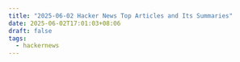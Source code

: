 ```yaml
---
title: "2025-06-02 Hacker News Top Articles and Its Summaries"
date: 2025-06-02T17:01:03+08:06
draft: false
tags:
  - hackernews
---
```


